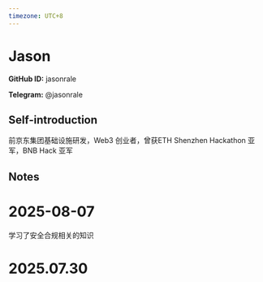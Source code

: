 ```yaml
---
timezone: UTC+8
---
```


# Jason

**GitHub ID:** jasonrale

**Telegram:** @jasonrale

## Self-introduction

前京东集团基础设施研发，Web3 创业者，曾获ETH Shenzhen Hackathon 亚军，BNB Hack 亚军

## Notes

<!-- Content_START -->
# 2025-08-07

学习了安全合规相关的知识


# 2025.07.30


<!-- Content_END -->
